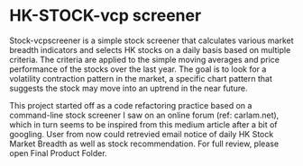 # HK-STOCK-vcp screener
Stock-vcpscreener is a simple stock screener that calculates various market breadth indicators and selects HK stocks on a daily basis based on multiple criteria. The criteria are applied to the simple moving averages and price performance of the stocks over the last year. The goal is to look for a volatility contraction pattern in the market, a specific chart pattern that suggests the stock may move into an uptrend in the near future.

This project started off as a code refactoring practice based on a command-line stock screener I saw on an online forum (ref: carlam.net), which in turn seems to be inspired from this medium article after a bit of googling. User from now could retrevied email notice of daily HK Stock Market Breadth as well as stock recommendation. For full review, please open Final Product Folder.

